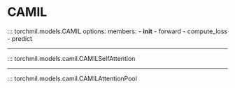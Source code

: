 # CAMIL

::: torchmil.models.CAMIL
    options:
        members:
            - __init__
            - forward
            - compute_loss
            - predict

---

::: torchmil.models.camil.CAMILSelfAttention

---

::: torchmil.models.camil.CAMILAttentionPool